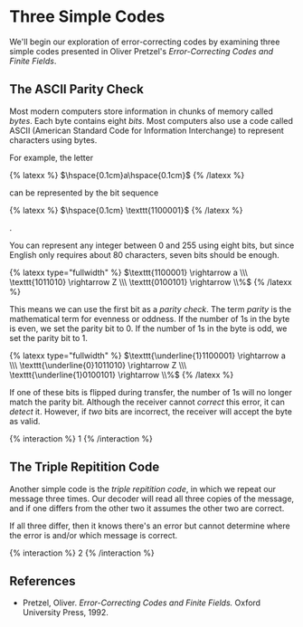 # Three Simple Codes

We'll begin our exploration of error-correcting codes by examining three simple codes presented in Oliver Pretzel's _Error-Correcting Codes and Finite Fields_.

## The ASCII Parity Check
Most modern computers store information in chunks of memory called _bytes_. Each byte contains eight _bits_. Most computers also use a code called ASCII (American Standard Code for Information Interchange) to represent characters using bytes.

For example, the letter  

{% latexx %}
$\hspace{0.1cm}a\hspace{0.1cm}$ 
{% /latexx %} 

 can be represented by the bit sequence

{% latexx %}
$\hspace{0.1cm} \texttt{1100001}$
{% /latexx %}

.

You can represent any integer between 0 and 255 using eight bits, but since English only requires about 80 characters, seven bits should be enough.

{% latexx type="fullwidth" %}
$\texttt{1100001} \rightarrow a \\\ \texttt{1011010} \rightarrow Z \\\ \texttt{0100101} \rightarrow \\%$
{% /latexx %}

This means we can use the first bit as a _parity check_. The term _parity_ is the mathematical term for evenness or oddness. If the number of 1s in the byte is even, we set the parity bit to 0. If the number of 1s in the byte is odd, we set the parity bit to 1.

{% latexx type="fullwidth" %}
$\texttt{\underline{1}1100001} \rightarrow a \\\ \texttt{\underline{0}1011010} \rightarrow Z \\\ \texttt{\underline{1}0100101} \rightarrow \\%$
{% /latexx %}

If one of these bits is flipped during transfer, the number of 1s will no longer match the parity bit. Although the receiver cannot _correct_ this error, it can _detect_ it. However, if _two_ bits are incorrect, the receiver will accept the byte as valid.

{% interaction %}
1
{% /interaction %}

## The Triple Repitition Code
Another simple code is the _triple repitition code_, in which we repeat our message three times. Our decoder will read all three copies of the message, and if one differs from the other two it assumes the other two are correct.

If all three differ, then it knows there's an error but cannot determine where the error is and/or which message is correct.

{% interaction %}
2
{% /interaction %}

## References
- Pretzel, Oliver. _Error-Correcting Codes and Finite Fields._ Oxford University Press, 1992. 